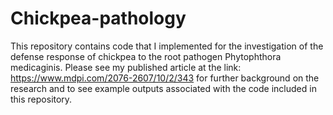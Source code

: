 # Chickpea-pathology
This repository contains code that I implemented for the investigation of the defense response of chickpea to the root pathogen Phytophthora medicaginis. Please see my published article at the link: https://www.mdpi.com/2076-2607/10/2/343 for further background on the research and to see example outputs associated with the code included in this repository.
